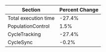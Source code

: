 | Section              | Percent Change |
|----------------------|----------------|
| Total execution time |         -27.4% |
| PopulationControl    |           1.5% |
| CycleTracking        |         -27.4% |
| CycleSync            |          -0.2% |
